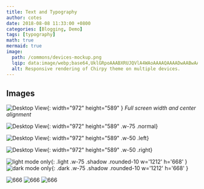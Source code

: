 ```yaml
---
title: Text and Typography
author: cotes
date: 2018-08-08 11:33:00 +0800
categories: [Blogging, Demo]
tags: [typography]
math: true
mermaid: true
image:
  path: /commons/devices-mockup.png
  lqip: data:image/webp;base64,UklGRpoAAABXRUJQVlA4WAoAAAAQAAAADwAABwAAQUxQSDIAAAARL0AmbZurmr57yyIiqE8oiG0bejIYEQTgqiDA9vqnsUSI6H+oAERp2HZ65qP/VIAWAFZQOCBCAAAA8AEAnQEqEAAIAAVAfCWkAALp8sF8rgRgAP7o9FDvMCkMde9PK7euH5M1m6VWoDXf2FkP3BqV0ZYbO6NA/VFIAAAA
  alt: Responsive rendering of Chirpy theme on multiple devices.
---
```



## Images


![Desktop View](/posts/20190808/mockup.png){: width="972" height="589" }
_Full screen width and center alignment_


![Desktop View](/posts/20190808/mockup.png){: width="972" height="589" .w-75 .normal}


![Desktop View](/posts/20190808/mockup.png){: width="972" height="589" .w-50 .left}


![Desktop View](/posts/20190808/mockup.png){: width="972" height="589" .w-50 .right}

![light mode only](/posts/20190808/devtools-light.png){: .light .w-75 .shadow .rounded-10 w='1212' h='668' }
![dark mode only](/posts/20190808/devtools-dark.png){: .dark .w-75 .shadow .rounded-10 w='1212' h='668' }

![666](../https://gitee.com/Ljw0401/pic_for_web/blob/master/doge.jpg)
![666](../../https://gitee.com/Ljw0401/pic_for_web/blob/master/doge.jpg)
![666](../../../https://gitee.com/Ljw0401/pic_for_web/blob/master/doge.jpg)